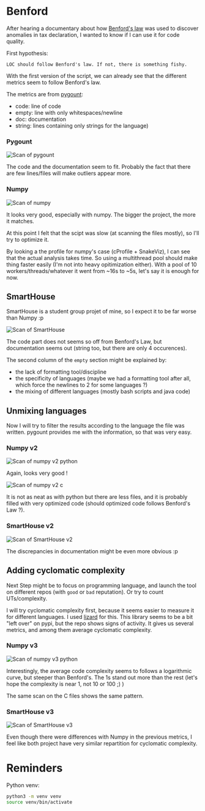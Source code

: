 # Benford

After hearing a documentary about how [Benford's law](https://en.wikipedia.org/wiki/Benford%27s_law) was used to discover anomalies in tax declaration, I wanted to know if I can use it for code quality.

First hypothesis:
```
LOC should follow Benford's law. If not, there is something fishy.
```

With the first version of the script, we can already see that the different metrics seem to follow Benford's law.

The metrics are from [pygount](https://pygount.readthedocs.io/en/latest/api.html):
* code: line of code
* empty: line with only whitespaces/newline
* doc: documentation
* string: lines containing only strings for the language)

### Pygount

![Scan of pygount](docs/pygount_v1.png)

The code and the documentation seem to fit. Probably the fact that there are few lines/files will make outliers appear more.

### Numpy

![Scan of numpy](docs/numpy_v1.png)

It looks very good, especially with numpy. The bigger the project, the more it matches.


At this point I felt that the scipt was slow (at scanning the files mostly), so I'll try to optimize it.

By looking a the profile for numpy's case (cProfile + SnakeViz), I can see that the actual analysis takes time. So using a multithread pool should make thing faster easily (I'm not into heavy opitimization either). With a pool of 10 workers/threads/whatever it went from ~16s to ~5s, let's say it is enough for now.

## SmartHouse

SmartHouse is a student group projet of mine, so I expect it to be far worse than Numpy :p

![Scan of SmartHouse](docs/smarthouse_v1.png)

The code part does not seems so off from Benford's Law, but documentation seems out (string too, but there are only 4 occurences).

The second column of the `empty` section might be explained by:
* the lack of formatting tool/discipline
* the specificity of languages (maybe we had a formatting tool after all, which force the newlines to 2 for some languages ?)
* the mixing of different languages (mostly bash scripts and java code)

## Unmixing languages

Now I will try to filter the results according to the language the file was written. pygount provides me with the information, so that was very easy.

### Numpy v2

![Scan of numpy v2 python](docs/numpy_v2_python.png)

Again, looks very good !

![Scan of numpy v2 c](docs/numpy_v2_c.png)

It is not as neat as with python but there are less files, and it is probably filled with very optimized code (should optimized code follows Benford's Law ?).

### SmartHouse v2

![Scan of SmartHouse v2](docs/smarthouse_v2_java.png)

The discrepancies in documentation might be even more obvious :p

## Adding cyclomatic complexity

Next Step might be to focus on programming language, and launch the tool on different repos (with `good` or `bad` reputation). Or try to count UTs/complexity.

I will try cyclomatic complexity first, because it seems easier to measure it for different languages. I used [lizard](https://github.com/terryyin/lizard) for this. This library seems to be a bit "left over" on pypi, but the repo shows signs of activity. It gives us several metrics, and among them average cyclomatic complexity.

### Numpy v3

![Scan of numpy v3 python](docs/numpy_v3_python.png)

Interestingly, the average code complexity seems to follows a logarithmic curve, but steeper than Benford's. The 1s stand out more than the rest (let's hope the complexity is near 1, not 10 or 100 ;) )

The same scan on the C files shows the same pattern.

### SmartHouse v3

![Scan of SmartHouse v3](docs/smarthouse_v3_java.png)

Even though there were differences with Numpy in the previous metrics, I feel like both project have very similar repartition for cyclomatic complexity.

# Reminders

Python venv:
```bash
python3 -m venv venv
source venv/bin/activate
```